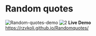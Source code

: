 # Random quotes
![Random-quotes-demo](https://user-images.githubusercontent.com/100797809/170146123-59a461e7-3b03-49e7-a824-47907a8b397f.png)
![2](https://user-images.githubusercontent.com/100797809/171299881-628f0e68-3b12-4d63-9fa1-be83ad65d15e.jpg)
**Live Demo** https://rzvkoli.github.io/Randomquotes/
